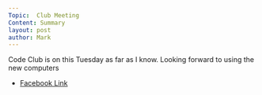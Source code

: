 ```yaml
---
Topic:  Club Meeting
Content: Summary
layout: post
author: Mark
---
```

Code Club is on this Tuesday as far as I know. Looking forward to using the new computers



* [Facebook Link](https://www.facebook.com/1481985248595237/posts/2410419299085156/)



